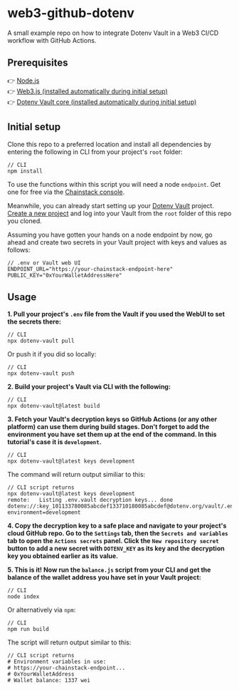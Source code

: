 # web3-github-dotenv

A small example repo on how to integrate Dotenv Vault in a Web3 CI/CD workflow with GitHub Actions.

## Prerequisites

👉 [Node.js](https://nodejs.org/en/)  
👉 [Web3.js (installed automatically during initial setup)](https://github.com/web3/web3.js)  
👉 [Dotenv Vault core (installed automatically during initial setup)](https://github.com/dotenv-org/dotenv-vault-core)  

## Initial setup

Clone this repo to a preferred location and install all dependencies by entering the following in CLI from your project's `root` folder:

```shell
// CLI
npm install
```

To use the functions within this script you will need a node `endpoint`. Get one for free via the [Chainstack console](https://console.chainstack.com/).

Meanwhile, you can already start setting up your [Dotenv Vault](https://dotenv.org/) project. [Create a new project](https://www.dotenv.org/docs/tutorials/sync) and log into your Vault from the `root` folder of this repo you cloned. 

Assuming you have gotten your hands on a node endpoint by now, go ahead and create two secrets in your Vault project with keys and values as follows:

```shell
// .env or Vault web UI
ENDPOINT_URL="https://your-chainstack-endpoint-here"
PUBLIC_KEY="0xYourWalletAddressHere"
```

## Usage

**1. Pull your project's `.env` file from the Vault if you used the WebUI to set the secrets there:**

```shell
// CLI
npx dotenv-vault pull
```
Or push it if you did so locally:

```shell
// CLI
npx dotenv-vault push
```

**2. Build your project's Vault via CLI with the following:**

```shell
// CLI
npx dotenv-vault@latest build
```

**3. Fetch your Vault's decryption keys so GitHub Actions (or any other platform) can use them during build stages. Don't forget to add the environment you have set them up at the end of the command. In this tutorial's case it is `development`.**

```shell
// CLI
npx dotenv-vault@latest keys development
```

The command will return output similiar to this:

```shell
// CLI script returns
npx dotenv-vault@latest keys development
remote:   Listing .env.vault decryption keys... done
dotenv://:key_101133780085abcdef133710180085abcdef@dotenv.org/vault/.env.vault?environment=development
```

**4. Copy the decryption key to a safe place and navigate to your project's cloud GitHub repo. Go to the `Settings` tab, then the `Secrets and variables` tab to open the `Actions secrets` panel. Click the `New repository secret` button to add a new secret with `DOTENV_KEY` as its key and the decryption key you obtained earlier as its value.**

**5. This is it! Now run the `balance.js` script from your CLI and get the balance of the wallet address you have set in your Vault project:**

```shell
// CLI
node index
```

Or alternatively via `npm`:

```shell
// CLI
npm run build
```

The script will return output similar to this:

```shell
// CLI script returns
# Environment variables in use:
# https://your-chainstack-endpoint...
# 0xYourWalletAddress
# Wallet balance: 1337 wei
```

